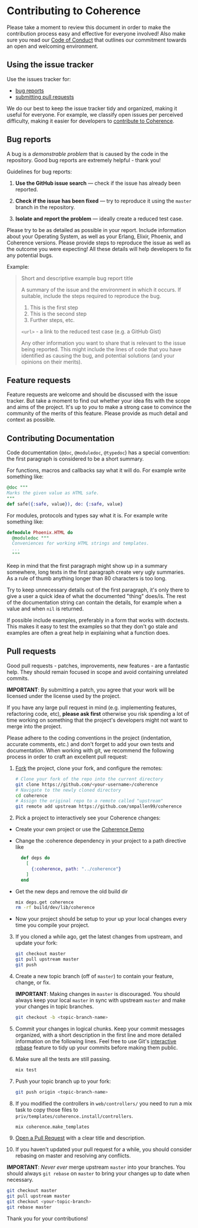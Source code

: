 # Contributing to Coherence

Please take a moment to review this document in order to make the contribution process easy and effective for everyone involved! Also make sure you read our [Code of Conduct](CODE_OF_CONDUCT.md) that outlines our commitment towards an open and welcoming environment.

## Using the issue tracker

Use the issues tracker for:

* [bug reports](#bug-reports)
* [submitting pull requests](#pull-requests)

We do our best to keep the issue tracker tidy and organized, making it useful for everyone. For example, we classify open issues per perceived difficulty, making it easier for developers to [contribute to Coherence](#pull-requests).

## Bug reports

A bug is a _demonstrable problem_ that is caused by the code in the repository.
Good bug reports are extremely helpful - thank you!

Guidelines for bug reports:

1. **Use the GitHub issue search** &mdash; check if the issue has already been
   reported.

2. **Check if the issue has been fixed** &mdash; try to reproduce it using the
   `master` branch in the repository.

3. **Isolate and report the problem** &mdash; ideally create a reduced test
   case.

Please try to be as detailed as possible in your report. Include information about your Operating System, as well as your Erlang, Elixir, Phoenix, and Coherence versions. Please provide steps to reproduce the issue as well as the outcome you were expecting! All these details will help developers to fix any potential bugs.

Example:

> Short and descriptive example bug report title
>
> A summary of the issue and the environment in which it occurs. If suitable,
> include the steps required to reproduce the bug.
>
> 1. This is the first step
> 2. This is the second step
> 3. Further steps, etc.
>
> `<url>` - a link to the reduced test case (e.g. a GitHub Gist)
>
> Any other information you want to share that is relevant to the issue being
> reported. This might include the lines of code that you have identified as
> causing the bug, and potential solutions (and your opinions on their
> merits).

## Feature requests

Feature requests are welcome and should be discussed with the issue tracker. But take a moment to find out whether your idea fits with the scope and aims of the project. It's up to *you* to make a strong case to convince the community of the merits of this feature. Please provide as much detail and context as possible.

## Contributing Documentation

Code documentation (`@doc`, `@moduledoc`, `@typedoc`) has a special convention:
the first paragraph is considered to be a short summary.

For functions, macros and callbacks say what it will do. For example write something like:

```elixir
@doc """
Marks the given value as HTML safe.
"""
def safe({:safe, value}), do: {:safe, value}
```

For modules, protocols and types say what it is. For example write something like:

```elixir
defmodule Phoenix.HTML do
  @moduledoc """
  Conveniences for working HTML strings and templates.
  ...
  """
```

Keep in mind that the first paragraph might show up in a summary somewhere, long texts in the first paragraph create very ugly summaries. As a rule of thumb anything longer than 80 characters is too long.

Try to keep unnecessary details out of the first paragraph, it's only there to give a user a quick idea of what the documented "thing" does/is. The rest of the documentation string can contain the details, for example when a value and when `nil` is returned.

If possible include examples, preferably in a form that works with doctests. This makes it easy to test the examples so that they don't go stale and examples are often a great help in explaining what a function does.

## Pull requests

Good pull requests - patches, improvements, new features - are a fantastic help. They should remain focused in scope and avoid containing unrelated commits.

**IMPORTANT**: By submitting a patch, you agree that your work will be licensed under the license used by the project.

If you have any large pull request in mind (e.g. implementing features, refactoring code, etc), **please ask first** otherwise you risk spending a lot of time working on something that the project's developers might not want to merge into the project.

Please adhere to the coding conventions in the project (indentation, accurate comments, etc.) and don't forget to add your own tests and documentation. When working with git, we recommend the following process in order to craft an excellent pull request:

1. [Fork](http://help.github.com/fork-a-repo/) the project, clone your fork,
   and configure the remotes:

   ```bash
   # Clone your fork of the repo into the current directory
   git clone https://github.com/<your-username>/coherence
   # Navigate to the newly cloned directory
   cd coherence
   # Assign the original repo to a remote called "upstream"
   git remote add upstream https://github.com/smpallen99/coherence
   ```

2. Pick a project to interactively see your Coherence changes:

  * Create your own project or use the [Coherence Demo](https://github.com/smpallen99/coherence_demo)

  * Change the :coherence dependency in your project to a path directive like

    ```elixir
      def deps do
        [
          {:coherence, path: "../coherence"}
        ]
      end
    ```

  * Get the new deps and remove the old build dir

    ```bash
    mix deps.get coherence
    rm -rf build/dev/lib/coherence
    ```

  * Now your project should be setup to your up your local changes every time you compile your project.

3. If you cloned a while ago, get the latest changes from upstream, and update your fork:

   ```bash
   git checkout master
   git pull upstream master
   git push
   ```

4. Create a new topic branch (off of `master`) to contain your feature, change,
   or fix.

   **IMPORTANT**: Making changes in `master` is discouraged. You should always
   keep your local `master` in sync with upstream `master` and make your
   changes in topic branches.

   ```bash
   git checkout -b <topic-branch-name>
   ```

5. Commit your changes in logical chunks. Keep your commit messages organized,
   with a short description in the first line and more detailed information on
   the following lines. Feel free to use Git's
   [interactive rebase](https://help.github.com/articles/interactive-rebase)
   feature to tidy up your commits before making them public.

6. Make sure all the tests are still passing.

   ```bash
   mix test
   ```

7. Push your topic branch up to your fork:

   ```bash
   git push origin <topic-branch-name>
   ```
8. If you modified the controllers in `web/controllers/` you need
   to run a mix task to copy those files to `priv/templates/coherence.install/controllers`.

   ```bash
   mix coherence.make_templates
   ```

9. [Open a Pull Request](https://help.github.com/articles/using-pull-requests/)
    with a clear title and description.

10. If you haven't updated your pull request for a while, you should consider
   rebasing on master and resolving any conflicts.

   **IMPORTANT**: _Never ever_ merge upstream `master` into your branches. You
   should always `git rebase` on `master` to bring your changes up to date when
   necessary.

   ```bash
   git checkout master
   git pull upstream master
   git checkout <your-topic-branch>
   git rebase master
   ```

Thank you for your contributions!
